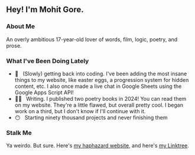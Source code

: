 <h2> Hey! I'm Mohit Gore.</h2>

<h3> About Me </h3>
<p>An overly ambitious 17-year-old lover of words, film, logic, poetry, and prose.</p>

<h3> What I've Been Doing Lately </h3>

- 💾 &nbsp; (Slowly) getting back into coding. I've been adding the most insane things to my website, like easter eggs, a progression system for hidden content, etc. I also once made a live chat in Google Sheets using the Google Apps Script API!
- ✍🏽 &nbsp; Writing. I published two poetry books in 2024! You can read them on my website. They're a little flawed, but overall pretty cool. I began work on a third, but I don't know if I'll continue with it.
- 😶 &nbsp; Starting ninety thousand projects and never finishing them

<h3> Stalk Me </h3>
<p>Ya weirdo. But sure. Here's <a href="https://mohitgore.com/">my haphazard website</a>, and here's <a href="https://linktr.ee/mohitgore">my Linktree</a>.</p>
